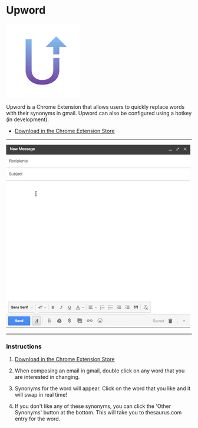 # Upword

<img src="docs/upword-logo.png" style="width:200px">

Upword is a Chrome Extension that allows users to quickly replace words with their synonyms in gmail. Upword can also be configured using a hotkey (in development).
+ [Download in the Chrome Extension Store](https://chrome.google.com/webstore/detail/upword/caccnpmojcgaglgnmbchfodecmfkcjkl?authuser=3)

<hr>
<img src="docs/ScreenCapture.gif" style="width:500px">
<hr>

### Instructions


1. [Download in the Chrome Extension Store](https://chrome.google.com/webstore/detail/upword/caccnpmojcgaglgnmbchfodecmfkcjkl?authuser=3)

2. When composing an email in gmail, double click on any word that you are interested in changing.  

3. Synonyms for the word will appear. Click on the word that you like and it will swap in real time!

4. If you don't like any of these synonyms, you can click the 'Other Synonyms' button at the bottom. This will take you to thesaurus.com entry for the word.
